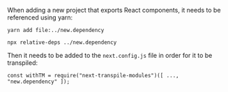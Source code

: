 When adding a new project that exports React components, it needs to be referenced using yarn:

`yarn add file:../new.dependency`

`npx relative-deps ../new.dependency`

Then it needs to be added to the `next.config.js` file in order for it to be transpiled:

`const withTM = require("next-transpile-modules")([
    ...,
    "new.dependency"
]);`

